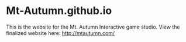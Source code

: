 # Mt-Autumn.github.io

This is the website for the Mt. Autumn Interactive game studio. View the finalized website here: http://mtautumn.com/
